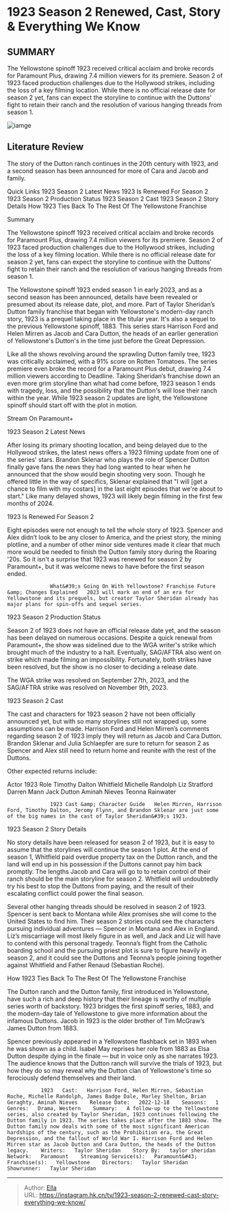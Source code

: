 # 1923 Season 2 Renewed, Cast, Story &amp; Everything We Know


## SUMMARY 



  The Yellowstone spinoff 1923 received critical acclaim and broke records for Paramount Plus, drawing 7.4 million viewers for its premiere.   Season 2 of 1923 faced production challenges due to the Hollywood strikes, including the loss of a key filming location.   While there is no official release date for season 2 yet, fans can expect the storyline to continue with the Duttons&#39; fight to retain their ranch and the resolution of various hanging threads from season 1.  

![iamge]()

## Literature Review
The story of the Dutton ranch continues in the 20th century with 1923, and a second season has been announced for more of Cara and Jacob and family.

Quick Links  1923 Season 2 Latest News    1923 Is Renewed For Season 2    1923 Season 2 Production Status    1923 Season 2 Cast    1923 Season 2 Story Details    How 1923 Ties Back To The Rest Of The Yellowstone Franchise   

Summary

  The Yellowstone spinoff 1923 received critical acclaim and broke records for Paramount Plus, drawing 7.4 million viewers for its premiere.   Season 2 of 1923 faced production challenges due to the Hollywood strikes, including the loss of a key filming location.   While there is no official release date for season 2 yet, fans can expect the storyline to continue with the Duttons&#39; fight to retain their ranch and the resolution of various hanging threads from season 1.  





The Yellowstone spinoff 1923 ended season 1 in early 2023, and as a second season has been announced, details have been revealed or presumed about its release date, plot, and more. Part of Taylor Sheridan’s Dutton family franchise that began with Yellowstone&#39;s modern-day ranch story, 1923 is a prequel taking place in the titular year. It&#39;s also a sequel to the previous Yellowstone spinoff, 1883. This series stars Harrison Ford and Helen Mirren as Jacob and Cara Dutton, the heads of an earlier generation of Yellowstone&#39;s Dutton&#39;s in the time just before the Great Depression.




Like all the shows revolving around the sprawling Dutton family tree, 1923 was critically acclaimed, with a 91% score on Rotten Tomatoes. The series premiere even broke the record for a Paramount Plus debut, drawing 7.4 million viewers according to Deadline. Taking Sheridan’s franchise down an even more grim storyline than what had come before, 1923 season 1 ends with tragedy, loss, and the possibility that the Dutton&#39;s will lose their ranch within the year. While 1923 season 2 updates are light, the Yellowstone spinoff should start off with the plot in motion.

Stream On Paramount&#43;


 1923 Season 2 Latest News 
         

After losing its primary shooting location, and being delayed due to the Hollywood strikes, the latest news offers a 1923 filming update from one of the series&#39; stars. Brandon Sklenar who plays the role of Spencer Dutton finally gave fans the news they had long wanted to hear when he announced that the show would begin shooting very soon. Though he offered little in the way of specifics, Sklenar explained that &#34;I will [get a chance to film with my costars] in the last eight episodes that we&#39;re about to start.&#34; Like many delayed shows, 1923 will likely begin filming in the first few months of 2024.






 1923 Is Renewed For Season 2 
          

Eight episodes were not enough to tell the whole story of 1923. Spencer and Alex didn’t look to be any closer to America, and the priest story, the mining plotline, and a number of other minor side ventures made it clear that much more would be needed to finish the Dutton family story during the Roaring &#39;20s. So it isn&#39;t a surprise that 1923 was renewed for season 2 by Paramount&#43;, but it was welcome news to have before the first season ended.

                  What&#39;s Going On With Yellowstone? Franchise Future &amp; Changes Explained   2023 will mark an end of an era for Yellowstone and its prequels, but creator Taylor Sheridan already has major plans for spin-offs and sequel series.    



 1923 Season 2 Production Status 
          




Season 2 of 1923 does not have an official release date yet, and the season has been delayed on numerous occasions. Despite a quick renewal from Paramount&#43;, the show was sidelined due to the WGA writer&#39;s strike which brought much of the industry to a halt. Eventually, SAG/AFTRA also went on strike which made filming an impossibility. Fortunately, both strikes have been resolved, but the show is no closer to deciding a release date.



The WGA strike was resolved on September 27th, 2023, and the SAG/AFTRA strike was resolved on November 9th, 2023.






 1923 Season 2 Cast 
          

The cast and characters for 1923 season 2 have not been officially announced yet, but with so many storylines still not wrapped up, some assumptions can be made. Harrison Ford and Helen Mirren’s comments regarding season 2 of 1923 imply they will return as Jacob and Cara Dutton. Brandon Sklenar and Julia Schlaepfer are sure to return for season 2 as Spencer and Alex still need to return home and reunite with the rest of the Duttons.




Other expected returns include:

 Actor  1923 Role   Timothy Dalton  Whitfield   Michelle Randolph  Liz Stratford   Darren Mann  Jack Dutton   Aminah Nieves  Teonna Rainwater   



                  1923 Cast &amp; Character Guide   Helen Mirren, Harrison Ford, Timothy Dalton, Jeromy Flynn, and Brandon Sklenar are just some of the big names in the cast of Taylor Sheridan&#39;s 1923.    



 1923 Season 2 Story Details 
          

No story details have been released for season 2 of 1923, but it is easy to assume that the storylines will continue the season 1 plot. At the end of season 1, Whitfield paid overdue property tax on the Dutton ranch, and the land will end up in his possession if the Duttons cannot pay him back promptly. The lengths Jacob and Cara will go to to retain control of their ranch should be the main storyline for season 2. Whitfield will undoubtedly try his best to stop the Duttons from paying, and the result of their escalating conflict could power the final season.




Several other hanging threads should be resolved in season 2 of 1923. Spencer is sent back to Montana while Alex promises she will come to the United States to find him. Their season 2 stories could see the characters pursuing individual adventures — Spencer in Montana and Alex in England. Liz’s miscarriage will most likely figure in as well, and Jack and Liz will have to contend with this personal tragedy. Teonna’s flight from the Catholic boarding school and the pursuing priest plot is sure to figure heavily in season 2, and it could see the Duttons and Teonna’s people joining together against Whitfield and Father Renaud (Sebastian Roché).



 How 1923 Ties Back To The Rest Of The Yellowstone Franchise 
          

The Dutton ranch and the Dutton family, first introduced in Yellowstone, have such a rich and deep history that their lineage is worthy of multiple series worth of backstory. 1923 bridges the first spinoff series, 1883, and the modern-day tale of Yellowstone to give more information about the infamous Duttons. Jacob in 1923 is the older brother of Tim McGraw’s James Dutton from 1883.




Spencer previously appeared in a Yellowstone flashback set in 1893 when he was shown as a child. Isabel May reprises her role from 1883 as Elsa Dutton despite dying in the finale — but in voice only as she narrates 1923. The audience knows that the Dutton ranch will survive the trials of 1923, but how they do so may reveal why the Dutton clan of Yellowstone&#39;s time so ferociously defend themselves and their land.

               1923   Cast:   Harrison Ford, Helen Mirren, Sebastian Roche, Michelle Randolph, James Badge Dale, Marley Shelton, Brian Geraghty, Aminah Nieves    Release Date:   2022-12-18    Seasons:   1    Genres:   Drama, Western    Summary:   A follow-up to the Yellowstone series, also created by Taylor Sheridan, 1923 continues following the Dutton family in 1923. The series takes place after the 1883 show. The Dutton family now deals with some of the most significant American hardships of the century, such as the Prohibition era, the Great Depression, and the fallout of World War I. Harrison Ford and Helen Mirren star as Jacob Dutton and Cara Dutton, the heads of the Dutton legacy.    Writers:   Taylor Sheridan    Story By:   taylor sheridan    Network:   Paramount    Streaming Service(s):   Paramount&#43;    Franchise(s):   Yellowstone    Directors:   Taylor Sheridan    Showrunner:   Taylor Sheridan      

---

> Author: [Ella](https://instagram.hk.cn/)  
> URL: https://instagram.hk.cn/tv/1923-season-2-renewed-cast-story-everything-we-know/  

